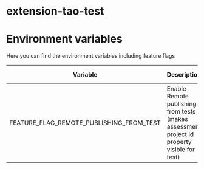 extension-tao-test
==================

# Environment variables

Here you can find the environment variables including feature flags

| Variable                                  | Description                                                                                 | Default value |
|-------------------------------------------|---------------------------------------------------------------------------------------------|---------------|
| FEATURE_FLAG_REMOTE_PUBLISHING_FROM_TEST  | Enable Remote publishing from tests (makes assessment project id property visible for test) | -             |

